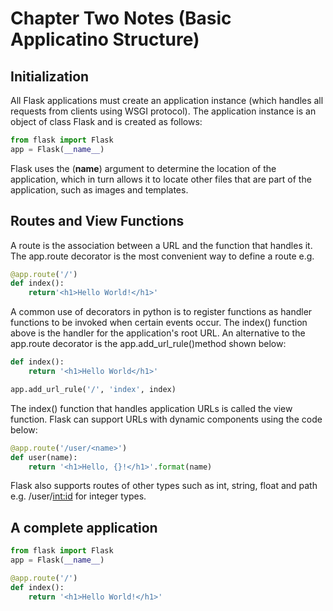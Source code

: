 # Chapter Two Notes (Basic Applicatino Structure)
## Initialization
All Flask applications must create an application instance (which handles all requests from clients using WSGI protocol). The application instance is an object of class Flask and is created as follows:
```python
from flask import Flask
app = Flask(__name__)
```
Flask uses the (__name__) argument to determine the location of the application, which in turn allows it to locate other files that are part of the application, such as images and templates.
## Routes and View Functions
A route is the association between a URL and the function that handles it.
The app.route decorator is the most convenient way to define a route e.g.
```python
@app.route('/')
def index():
    return'<h1>Hello World!</h1>'
```
A common use of decorators in python is to
register functions as handler functions to be invoked when certain events occur. The index() function above is the handler for the application's root URL. An alternative to the app.route decorator is the app.add_url_rule()method shown below:
```python
def index():
    return '<h1>Hello World</h1>'

app.add_url_rule('/', 'index', index)
```
The index() function that handles application URLs is called the view function.
Flask can support URLs with dynamic components using the code below:
```python
@app.route('/user/<name>')
def user(name):
    return '<h1>Hello, {}!</h1>'.format(name)
```
Flask also supports routes of other types such as int, string, float and path e.g.
/user/<int:id> for integer types.
## A complete application
```python
from flask import Flask
app = Flask(__name__)

@app.route('/')
def index():
    return '<h1>Hello World!</h1>'
```